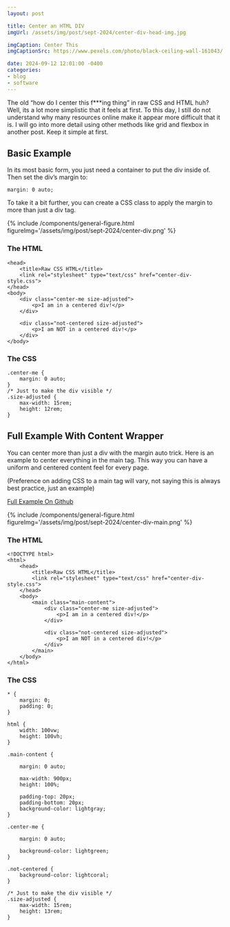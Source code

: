 ```yaml
---
layout: post

title: Center an HTML DIV
imgUrl: /assets/img/post/sept-2024/center-div-head-img.jpg

imgCaption: Center This
imgCaptionSrc: https://www.pexels.com/photo/black-ceiling-wall-161043/

date: 2024-09-12 12:01:00 -0400
categories:
- blog
- software
---
```

The old “how do I center this f***ing thing” in raw CSS and HTML huh? Well, its a lot more simplistic that it feels at first. To this day, I still do not understand why many resources online make it appear more difficult that it is. I will go into more detail using other methods like grid and flexbox in another post. Keep it simple at first.

## Basic Example

In its most basic form, you just need a container to put the div inside of. Then set the div’s margin to:

```
margin: 0 auto;
```

To take it a bit further, you can create a CSS class to apply the margin to more than just a div tag.

{% include /components/general-figure.html figureImg='/assets/img/post/sept-2024/center-div.png' %}

### The HTML
```
<head>
    <title>Raw CSS HTML</title>
    <link rel="stylesheet" type="text/css" href="center-div-style.css">
</head>
<body>
    <div class="center-me size-adjusted">
        <p>I am in a centered div!</p>
    </div>

    <div class="not-centered size-adjusted">
        <p>I am NOT in a centered div!</p>
    </div>
</body>
```

### The CSS
```
.center-me {
    margin: 0 auto;
}
/* Just to make the div visible */
.size-adjusted {
    max-width: 15rem;
    height: 12rem;
}
```

## Full Example With Content Wrapper

You can center more than just a div with the margin auto trick. Here is an example to center everything in the main tag. This way you can have a uniform and centered content feel for every page.

(Preference on adding CSS to a main tag will vary, not saying this is always best practice, just an example)

<a href="https://github.com/MaliwanDynamics/center-div">Full Example On Github</a>

{% include /components/general-figure.html figureImg='/assets/img/post/sept-2024/center-div-main.png' %}

### The HTML
```
<!DOCTYPE html>
<html>
    <head>
        <title>Raw CSS HTML</title>
        <link rel="stylesheet" type="text/css" href="center-div-style.css">
    </head>
    <body>
        <main class="main-content">
            <div class="center-me size-adjusted">
                <p>I am in a centered div!</p>
            </div>
    
            <div class="not-centered size-adjusted">
                <p>I am NOT in a centered div!</p>
            </div>
        </main>
    </body>
</html>
```

### The CSS
```
* {
    margin: 0;
    padding: 0;
}

html {
    width: 100vw;
    height: 100vh;
}

.main-content {

    margin: 0 auto;

    max-width: 900px;
    height: 100%;

    padding-top: 20px;
    padding-bottom: 20px;
    background-color: lightgray;
}

.center-me {
    
    margin: 0 auto;

    background-color: lightgreen;
}

.not-centered {
    background-color: lightcoral;
}

/* Just to make the div visible */
.size-adjusted {
    max-width: 15rem;
    height: 13rem;
}
```